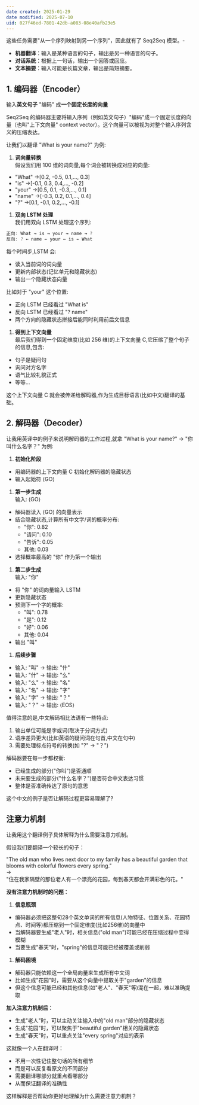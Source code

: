 ```yaml
---
date created: 2025-01-29
date modified: 2025-07-10
uid: 027f46ed-7801-42db-a083-08e40afb23e5
---
```


这些任务需要"从一个序列映射到另一个序列"，因此就有了 Seq2Seq 模型。-

- **机器翻译**：输入是某种语言的句子，输出是另一种语言的句子。
- **对话系统**：根据上一句话，输出一个回答或回应。
- **文本摘要**：输入可能是长篇文章，输出是简短摘要。

## 1. 编码器（Encoder）

输入**英文句子** "编码" 成**一个固定长度的向量**

Seq2Seq 的编码器主要将输入序列（例如英文句子）"编码"成一个固定长度的向量（也叫"上下文向量" context vector）。这个向量可以被视为对整个输入序列含义的压缩表达。

让我们以翻译 "What is your name?" 为例:

1. **词向量转换**  
假设我们用 100 维的词向量,每个词会被转换成对应的向量:
- "What" →[0.2, -0.5, 0.1,..., 0.3]
- "is" →[-0.1, 0.3, 0.4,..., -0.2]
- "your" →[0.5, 0.1, -0.3,..., 0.1]
- "name" →[-0.3, 0.2, 0.1,..., 0.4]
- "?" →[0.1, -0.1, 0.2,..., -0.1]

1. **双向 LSTM 处理**  
我们用双向 LSTM 处理这个序列:

```Java
正向: What → is → your → name → ?
反向: ? ← name ← your ← is ← What
```

每个时间步,LSTM 会:

- 读入当前词的词向量
- 更新内部状态(记忆单元和隐藏状态)
- 输出一个隐藏状态向量

比如对于 "your" 这个位置:

- 正向 LSTM 已经看过 "What is"
- 反向 LSTM 已经看过 "? name"
- 两个方向的隐藏状态拼接后能同时利用前后文信息

1. **得到上下文向量**  
最后我们得到一个固定维度(比如 256 维)的上下文向量 C,它压缩了整个句子的信息,包含:
- 句子是疑问句
- 询问对方名字
- 语气比较礼貌正式
- 等等...

这个上下文向量 C 就会被传递给解码器,作为生成目标语言(比如中文)翻译的基础。

## 2. 解码器（Decoder）

让我用英译中的例子来说明解码器的工作过程,就拿 "What is your name?" → "你叫什么名字？" 为例:

1. **初始化阶段**
- 用编码器的上下文向量 C 初始化解码器的隐藏状态
- 输入起始符 ⟨GO⟩

1. **第一步生成**  
输入: ⟨GO⟩
- 解码器读入 ⟨GO⟩ 的向量表示
- 结合隐藏状态,计算所有中文字/词的概率分布:
  - "你": 0.82
  - "请问": 0.10
  - "告诉": 0.05
  - 其他: 0.03
- 选择概率最高的 "你" 作为第一个输出

1. **第二步生成**  
输入: "你"
- 将 "你" 的词向量输入 LSTM
- 更新隐藏状态
- 预测下一个字的概率:
  - "叫": 0.78
  - "是": 0.12
  - "好": 0.06
  - 其他: 0.04
- 输出 "叫"

1. **后续步骤**
- 输入: "叫" → 输出: "什"
- 输入: "什" → 输出: "么"
- 输入: "么" → 输出: "名"
- 输入: "名" → 输出: "字"
- 输入: "字" → 输出: "？"
- 输入: "？" → 输出: ⟨EOS⟩

值得注意的是,中文解码相比法语有一些特点:

1. 输出单位可能是字或词(取决于分词方式)
2. 语序差异更大(比如英语的疑问词在句首,中文在句中)
3. 需要处理标点符号的转换(如 "?" → "？")

解码器要在每一步都权衡:

- 已经生成的部分("你叫")是否通顺
- 未来要生成的部分("什么名字？")是否符合中文表达习惯
- 整体是否准确传达了原句的意思

这个中文的例子是否让解码过程更容易理解了?

## 注意力机制

让我用这个翻译例子具体解释为什么需要注意力机制。

假设我们要翻译一个较长的句子：

"The old man who lives next door to my family has a beautiful garden that blooms with colorful flowers every spring."  
→  
"住在我家隔壁的那位老人有一个漂亮的花园，每到春天都会开满彩色的花。"

**没有注意力机制时的问题**：
1. **信息瓶颈**
- 编码器必须把这整句28个英文单词的所有信息(人物特征、位置关系、花园特点、时间等)都压缩到一个固定维度(比如256维)的向量中
- 当解码器要生成"老人"时，相关信息("old man")可能已经在压缩过程中变得模糊
- 当要生成"春天"时，"spring"的信息可能已经被覆盖或削弱

1. **解码困境**
- 解码器只能依赖这一个全局向量来生成所有中文词
- 比如生成"花园"时，需要从这个向量中提取关于"garden"的信息
- 但这个信息可能已经和其他信息(如"老人"、"春天"等)混在一起，难以准确提取

**加入注意力机制后**：
- 生成"老人"时，可以主动关注输入中的"old man"部分的隐藏状态
- 生成"花园"时，可以聚焦于"beautiful garden"相关的隐藏状态
- 生成"春天"时，可以重点关注"every spring"对应的表示

这就像一个人在翻译时：

- 不用一次性记住整句话的所有细节
- 而是可以反复看原文的不同部分
- 需要翻译哪部分就重点看哪部分
- 从而保证翻译的准确性

这样解释是否帮助你更好地理解为什么需要注意力机制？

